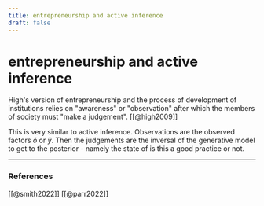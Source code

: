```yaml
---
title: entrepreneurship and active inference
draft: false
---
```

# entrepreneurship and active inference
High's version of entrepreneurship and the process of development of institutions relies on "awareness" or "observation" after which the members of society must "make a judgement". [[@high2009]]

This is very similar to active inference. Observations are the observed factors $\tilde o$ or $\tilde y$. Then the judgements are the inversal of the generative model to get to the posterior - namely the state of is this a good practice or not. 


---
### References
[[@smith2022]]
[[@parr2022]]